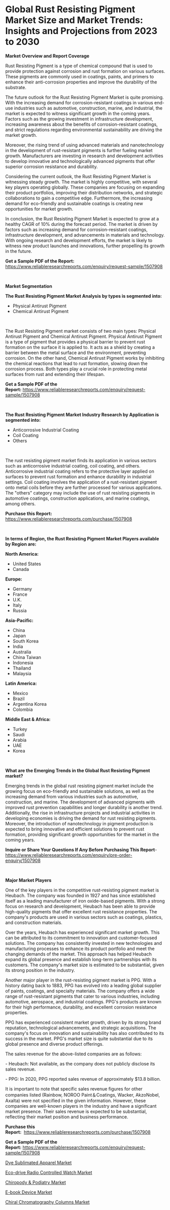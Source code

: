 <p><h1>Global Rust Resisting Pigment Market Size and Market Trends: Insights and Projections from 2023 to 2030</h1></p><p><strong>Market Overview and Report Coverage</strong></p>
<p><p>Rust Resisting Pigment is a type of chemical compound that is used to provide protection against corrosion and rust formation on various surfaces. These pigments are commonly used in coatings, paints, and primers to enhance their anti-corrosion properties and improve the durability of the substrate.</p><p>The future outlook for the Rust Resisting Pigment Market is quite promising. With the increasing demand for corrosion-resistant coatings in various end-use industries such as automotive, construction, marine, and industrial, the market is expected to witness significant growth in the coming years. Factors such as the growing investment in infrastructure development, increasing awareness about the benefits of corrosion-resistant coatings, and strict regulations regarding environmental sustainability are driving the market growth.</p><p>Moreover, the rising trend of using advanced materials and nanotechnology in the development of rust-resistant pigments is further fueling market growth. Manufacturers are investing in research and development activities to develop innovative and technologically advanced pigments that offer superior corrosion resistance and durability.</p><p>Considering the current outlook, the Rust Resisting Pigment Market is witnessing steady growth. The market is highly competitive, with several key players operating globally. These companies are focusing on expanding their product portfolios, improving their distribution networks, and strategic collaborations to gain a competitive edge. Furthermore, the increasing demand for eco-friendly and sustainable coatings is creating new opportunities for market growth.</p><p>In conclusion, the Rust Resisting Pigment Market is expected to grow at a healthy CAGR of 10% during the forecast period. The market is driven by factors such as increasing demand for corrosion-resistant coatings, infrastructure development, and advancements in materials and technology. With ongoing research and development efforts, the market is likely to witness new product launches and innovations, further propelling its growth in the future.</p></p>
<p><strong>Get a Sample PDF of the Report:</strong> <a href="https://www.reliableresearchreports.com/enquiry/request-sample/1507908">https://www.reliableresearchreports.com/enquiry/request-sample/1507908</a></p>
<p>&nbsp;</p>
<p><strong>Market Segmentation</strong></p>
<p><strong>The Rust Resisting Pigment Market Analysis by types is segmented into:</strong></p>
<p><ul><li>Physical Antirust Pigment</li><li>Chemical Antirust Pigment</li></ul></p>
<p>&nbsp;</p>
<p><p>The Rust Resisting Pigment market consists of two main types: Physical Antirust Pigment and Chemical Antirust Pigment. Physical Antirust Pigment is a type of pigment that provides a physical barrier to prevent rust formation on the surface it is applied to. It acts as a shield by creating a barrier between the metal surface and the environment, preventing corrosion. On the other hand, Chemical Antirust Pigment works by inhibiting the chemical reactions that lead to rust formation, slowing down the corrosion process. Both types play a crucial role in protecting metal surfaces from rust and extending their lifespan.</p></p>
<p><strong>Get a Sample PDF of the Report:</strong>&nbsp;<a href="https://www.reliableresearchreports.com/enquiry/request-sample/1507908">https://www.reliableresearchreports.com/enquiry/request-sample/1507908</a></p>
<p>&nbsp;</p>
<p><strong>The Rust Resisting Pigment Market Industry Research by Application is segmented into:</strong></p>
<p><ul><li>Anticorrosive Industrial Coating</li><li>Coil Coating</li><li>Others</li></ul></p>
<p>&nbsp;</p>
<p><p>The rust resisting pigment market finds its application in various sectors such as anticorrosive industrial coating, coil coating, and others. Anticorrosive industrial coating refers to the protective layer applied on surfaces to prevent rust formation and enhance durability in industrial settings. Coil coating involves the application of a rust-resistant pigment onto metal coils before they are further processed for various applications. The "others" category may include the use of rust resisting pigments in automotive coatings, construction applications, and marine coatings, among others.</p></p>
<p><strong>Purchase this Report:</strong>&nbsp; <a href="https://www.reliableresearchreports.com/purchase/1507908">https://www.reliableresearchreports.com/purchase/1507908</a></p>
<p>&nbsp;</p>
<p><strong>In terms of Region, the Rust Resisting Pigment Market Players available by Region are:</strong></p>
<p>
    <p> <strong> North America: </strong>
        <ul>
            <li>United States</li>
            <li>Canada</li>
        </ul>
        </p> 
    <p> <strong> Europe: </strong>
        <ul>
            <li>Germany</li>
            <li>France</li>
            <li>U.K.</li>
            <li>Italy</li>
            <li>Russia</li>
        </ul>
        </p> 
    <p> <strong> Asia-Pacific: </strong>
        <ul>
            <li>China</li>
            <li>Japan</li>
            <li>South Korea</li>
            <li>India</li>
            <li>Australia</li>
            <li>China Taiwan</li>
            <li>Indonesia</li>
            <li>Thailand</li>
            <li>Malaysia</li>
        </ul>
        </p> 
    <p> <strong> Latin America: </strong>
        <ul>
            <li>Mexico</li>
            <li>Brazil</li>
            <li>Argentina Korea</li>
            <li>Colombia</li>
        </ul>
        </p> 
    <p> <strong> Middle East & Africa: </strong>
        <ul>
            <li>Turkey</li>
            <li>Saudi</li>
            <li>Arabia</li>
            <li>UAE</li>
            <li>Korea</li>
        </ul>
    </p>
    </p>
<p>&nbsp;</p>
<p><strong>What are the Emerging Trends in the Global Rust Resisting Pigment market?</strong></p>
<p><p>Emerging trends in the global rust resisting pigment market include the growing focus on eco-friendly and sustainable solutions, as well as the increasing demand from various industries such as automotive, construction, and marine. The development of advanced pigments with improved rust prevention capabilities and longer durability is another trend. Additionally, the rise in infrastructure projects and industrial activities in developing economies is driving the demand for rust resisting pigments. Moreover, the introduction of nanotechnology in pigment production is expected to bring innovative and efficient solutions to prevent rust formation, providing significant growth opportunities for the market in the coming years.</p></p>
<p><strong>Inquire or Share Your Questions If Any Before Purchasing This Report</strong>- <a href="https://www.reliableresearchreports.com/enquiry/pre-order-enquiry/1507908">https://www.reliableresearchreports.com/enquiry/pre-order-enquiry/1507908</a></p>
<p>&nbsp;</p>
<p><strong>Major Market Players</strong></p>
<p><p>One of the key players in the competitive rust-resisting pigment market is Heubach. The company was founded in 1927 and has since established itself as a leading manufacturer of iron oxide-based pigments. With a strong focus on research and development, Heubach has been able to provide high-quality pigments that offer excellent rust resistance properties. The company's products are used in various sectors such as coatings, plastics, and construction materials.</p><p>Over the years, Heubach has experienced significant market growth. This can be attributed to its commitment to innovation and customer-focused solutions. The company has consistently invested in new technologies and manufacturing processes to enhance its product portfolio and meet the changing demands of the market. This approach has helped Heubach expand its global presence and establish long-term partnerships with its customers. The company's market size is estimated to be substantial, given its strong position in the industry.</p><p>Another major player in the rust-resisting pigment market is PPG. With a history dating back to 1883, PPG has evolved into a leading global supplier of paints, coatings, and specialty materials. The company offers a wide range of rust-resistant pigments that cater to various industries, including automotive, aerospace, and industrial coatings. PPG's products are known for their high performance, durability, and excellent corrosion resistance properties.</p><p>PPG has experienced consistent market growth, driven by its strong brand reputation, technological advancements, and strategic acquisitions. The company's focus on innovation and sustainability has also contributed to its success in the market. PPG's market size is quite substantial due to its global presence and diverse product offerings.</p><p>The sales revenue for the above-listed companies are as follows:</p><p>- Heubach: Not available, as the company does not publicly disclose its sales revenue.</p><p>- PPG: In 2020, PPG reported sales revenue of approximately $13.8 billion.</p><p>It is important to note that specific sales revenue figures for other companies listed (Rainbow, NOROO Paint＆Coatings, Wacker, AkzoNobel, Axalta) were not specified in the given information. However, these companies are well-known players in the industry and have a significant market presence. Their sales revenue is expected to be substantial, reflecting their market position and business performance.</p></p>
<p><strong>Purchase this Report:</strong>&nbsp;&nbsp;<a href="https://www.reliableresearchreports.com/purchase/1507908">https://www.reliableresearchreports.com/purchase/1507908</a></p>
<p></p>
<p><strong>Get a Sample PDF of the Report:</strong>&nbsp;<a href="https://www.reliableresearchreports.com/enquiry/request-sample/1507908">https://www.reliableresearchreports.com/enquiry/request-sample/1507908</a></p>
<p><p><a href="https://www.linkedin.com/pulse/dye-sublimated-apparel-market-size-forecast-2023-2030-insight-hubb/">Dye Sublimated Apparel Market</a></p><p><a href="https://www.linkedin.com/pulse/eco-drive-radio-controlled-watch-market/">Eco-drive Radio Controlled Watch Market</a></p><p><a href="https://medium.com/@jailynpurdy1934/chiropody-amp-podiatry-market-size-growth-forecast-2023-2030-e8b64f112e2a">Chiropody & Podiatry Market</a></p><p><a href="https://www.linkedin.com/pulse/e-book-device-market-size-forecast-2023-2030-maven-research-reports/">E-book Device Market</a></p><p><a href="https://medium.com/@porteradams98/chiral-chromatography-columns-market-size-cagr-trends-2024-2030-0b73c7fbab0b">Chiral Chromatography Columns Market</a></p></p>